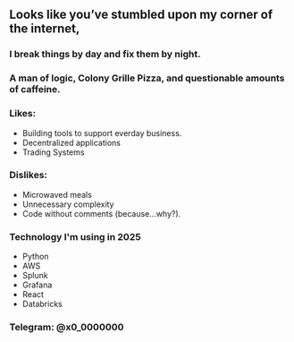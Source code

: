 ## Looks like you’ve stumbled upon my corner of the internet,

### I break things by day and fix them by night. ### 
### A man of logic, Colony Grille Pizza, and questionable amounts of caffeine. ###
### Likes: ###
- Building tools to support everday business. 
- Decentralized applications 
- Trading Systems 
### Dislikes: ###
- Microwaved meals 
- Unnecessary complexity 
- Code without comments (because...why?).

### Technology I'm using in 2025 ###
- Python
- AWS
- Splunk
- Grafana
- React
- Databricks 

### Telegram: @x0_0000000 


<!--
**Juwan-Hollingsworth/Juwan-Hollingsworth** is a ✨ _special_ ✨ repository because its `README.md` (this file) appears on your GitHub profile.

Here are some ideas to get you started:

- 🔭 I’m currently working on ...
- 🌱 I’m currently learning ...
- 👯 I’m looking to collaborate on ...
- 🤔 I’m looking for help with ...
- 💬 Ask me about ...
- 📫 How to reach me: ...
- 😄 Pronouns: ...
- ⚡ Fun fact: ...
-->
